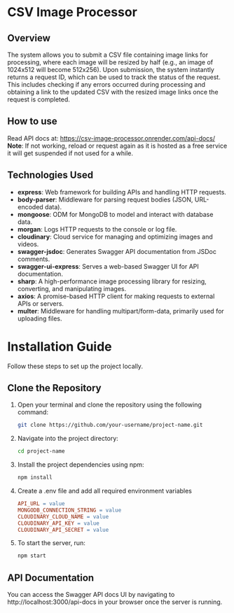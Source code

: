 # CSV Image Processor

## Overview

The system allows you to submit a CSV file containing image links for processing, where each image will be resized by half (e.g., an image of 1024x512 will become 512x256). Upon submission, the system instantly returns a request ID, which can be used to track the status of the request. This includes checking if any errors occurred during processing and obtaining a link to the updated CSV with the resized image links once the request is completed.

## How to use
Read API docs at: https://csv-image-processor.onrender.com/api-docs/
**Note**: If not working, reload or request again as it is hosted as a free service it will get suspended if not used for a while.

## Technologies Used

- **express**: Web framework for building APIs and handling HTTP requests.
- **body-parser**: Middleware for parsing request bodies (JSON, URL-encoded data).
- **mongoose**: ODM for MongoDB to model and interact with database data.
- **morgan**: Logs HTTP requests to the console or log file.
- **cloudinary**: Cloud service for managing and optimizing images and videos.
- **swagger-jsdoc**: Generates Swagger API documentation from JSDoc comments.
- **swagger-ui-express**: Serves a web-based Swagger UI for API documentation.
- **sharp**: A high-performance image processing library for resizing, converting, and manipulating images.
- **axios**: A promise-based HTTP client for making requests to external APIs or servers.
- **multer**: Middleware for handling multipart/form-data, primarily used for uploading files.

# Installation Guide
Follow these steps to set up the project locally.

## Clone the Repository

1. Open your terminal and clone the repository using the following command:

   ```bash
   git clone https://github.com/your-username/project-name.git

2. Navigate into the project directory:
    ```bash
    cd project-name

3. Install the project dependencies using npm:
    ```bash
    npm install

4. Create a .env file and add all required environment variables
    ```makefile
    API_URL = value
    MONGODB_CONNECTION_STRING = value
    CLOUDINARY_CLOUD_NAME = value
    CLOUDINARY_API_KEY = value
    CLOUDINARY_API_SECRET = value

5. To start the server, run:
    ```bash
    npm start

## API Documentation
You can access the Swagger API docs UI by navigating to http://localhost:3000/api-docs in your browser once the server is running.


